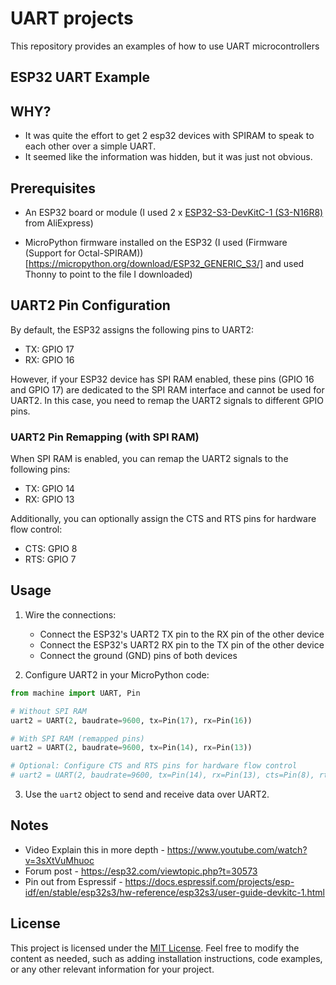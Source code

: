 # UART projects
This repository provides an examples of how to use UART microcontrollers


## ESP32 UART Example

## WHY?
- It was quite the effort to get 2 esp32 devices with SPIRAM to speak to each other over a simple UART.
- It seemed like the information was hidden, but it was just not obvious.


## Prerequisites

- An ESP32 board or module 
    (I used 2 x [ESP32-S3-DevKitC-1 (S3-N16R8)](https://www.aliexpress.us/item/3256806014820995.html) from AliExpress)
 
- MicroPython firmware installed on the ESP32
  (I used (Firmware (Support for Octal-SPIRAM))[https://micropython.org/download/ESP32_GENERIC_S3/] and used Thonny to point to the file I downloaded) 


## UART2 Pin Configuration

By default, the ESP32 assigns the following pins to UART2:

- TX: GPIO 17
- RX: GPIO 16

However, if your ESP32 device has SPI RAM enabled, these pins (GPIO 16 and GPIO 17) are dedicated to the SPI RAM interface and cannot be used for UART2. 
In this case, you need to remap the UART2 signals to different GPIO pins.

### UART2 Pin Remapping (with SPI RAM)

When SPI RAM is enabled, you can remap the UART2 signals to the following pins:

- TX: GPIO 14
- RX: GPIO 13

Additionally, you can optionally assign the CTS and RTS pins for hardware flow control:

- CTS: GPIO 8
- RTS: GPIO 7

## Usage

1. Wire the connections:
   - Connect the ESP32's UART2 TX pin to the RX pin of the other device
   - Connect the ESP32's UART2 RX pin to the TX pin of the other device
   - Connect the ground (GND) pins of both devices

2. Configure UART2 in your MicroPython code:

```python
from machine import UART, Pin

# Without SPI RAM
uart2 = UART(2, baudrate=9600, tx=Pin(17), rx=Pin(16))

# With SPI RAM (remapped pins)
uart2 = UART(2, baudrate=9600, tx=Pin(14), rx=Pin(13))

# Optional: Configure CTS and RTS pins for hardware flow control
# uart2 = UART(2, baudrate=9600, tx=Pin(14), rx=Pin(13), cts=Pin(8), rts=Pin(7))
```

3. Use the `uart2` object to send and receive data over UART2.

## Notes
- Video Explain this in more depth - https://www.youtube.com/watch?v=3sXtVuMhuoc
- Forum post - https://esp32.com/viewtopic.php?t=30573
- Pin out from Espressif - https://docs.espressif.com/projects/esp-idf/en/stable/esp32s3/hw-reference/esp32s3/user-guide-devkitc-1.html


## License
This project is licensed under the [MIT License](LICENSE).
Feel free to modify the content as needed, such as adding installation instructions, code examples, or any other relevant information for your project.

